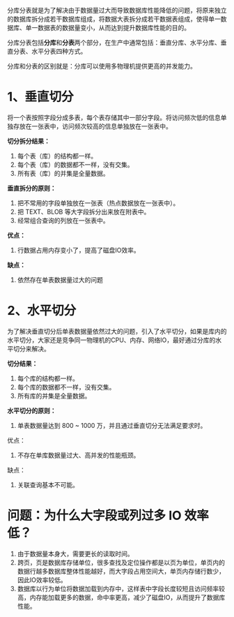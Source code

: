 分库分表就是为了解决由于数据量过大而导致数据库性能降低的问题，将原来独立的数据库拆分成若干数据库组成，将数据大表拆分成若干数据表组成，使得单一数据库、单一数据表的数据量变小，从而达到提升数据库性能的目的。

分库分表包括**分库**和**分表**两个部分，在生产中通常包括：垂直分库、水平分库、垂直分表、水平分表四种方式。

分库和分表的区别就是：分库可以使用多物理机提供更高的并发能力。

# 1、垂直切分

将一个表按照字段分成多表，每个表存储其中一部分字段。将访问频次低的信息单独存放在一张表中，访问频次较高的信息单独放在一张表中。

**切分拆分结果：**

1. 每个表（库）的结构都一样。
2. 每个表（库）的数据都不一样，没有交集。
3. 所有表（库）的并集是全量数据。

**垂直拆分的原则：**

1. 把不常用的字段单独放在一张表（热点数据放在一张表中）。
2. 把 TEXT、BLOB 等大字段拆分出来放在附表中。
3. 经常组合查询的列放在一张表中。

**优点：**

1. 行数据占用内存变小了，提高了磁盘IO效率。

**缺点：**

1. 依然存在单表数据量过大的问题

# 2、水平切分

为了解决垂直切分后单表数据量依然过大的问题，引入了水平切分，如果是库内的水平切分，大家还是竞争同一物理机的CPU、内存、网络IO，最好通过分库的水平切分来解决。

**切分结果：**

1. 每个库的结构都一样。
2. 每个库的数据都不一样，没有交集。
3. 所有库的并集是全量数据。

**水平切分的原则：**

1. 单表数据量达到 800 ~ 1000 万，并且通过垂直切分无法满足要求时。

优点：

1. 不存在单库数据量过大、高并发的性能瓶颈。

缺点：

1. 关联查询基本不可能。

# 问题：为什么大字段或列过多 IO 效率低？

1. 由于数据量本身大，需要更长的读取时间。
2. 跨页，页是数据库存储单位，很多查找及定位操作都是以页为单位，单页内的数据行越多数据库整体性能越好，而大字段占用空间大，单页内存储行数少，因此IO效率较低。
3. 数据库以行为单位将数据加载到内存中，这样表中字段长度较短且访问频率较高，内存能加载更多的数据，命中率更高，减少了磁盘IO，从而提升了数据库性能。